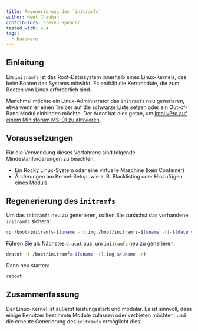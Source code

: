 ```yaml
---
title: Regenerierung des `initramfs`
author: Neel Chauhan
contributors: Steven Spencer
tested_with: 9.4
tags:
  - Hardware
---
```


## Einleitung

Ein `initramfs` ist das Root-Dateisystem innerhalb eines Linux-Kernels, das beim Booten des Systems mitwirkt. Es enthält die Kernmodule, die zum Booten von Linux erforderlich sind.

Manchmal möchte ein Linux-Administrator das `initramfs` neu generieren, etwa wenn er einen Treiber auf die schwarze Liste setzen oder ein Out-of-Band Modul einbinden möchte. Der Autor hat dies getan, um [Intel vPro auf einem Minisforum MS-01 zu aktivieren](https://spaceterran.com/posts/step-by-step-guide-enabling-intel-vpro-on-your-minisforum-ms-01-bios/).

## Voraussetzungen

Für die Verwendung dieses Verfahrens sind folgende Mindestanforderungen zu beachten:

- Ein Rocky Linux-System oder eine virtuelle Maschine (kein Container)
- Änderungen am Kernel-Setup, wie z. B. Blacklisting oder Hinzufügen eines Moduls

## Regenerierung des `initramfs`

Um das `initramfs` neu zu generieren, sollten Sie zunächst das vorhandene `initramfs` sichern:

```bash
cp /boot/initramfs-$(uname -r).img /boot/initramfs-$(uname -r)-$(date +%m-%d-%H%M%S).img
```

Führen Sie als Nächstes `dracut` aus, um `initramfs` neu zu generieren:

```bash
dracut -f /boot/initramfs-$(uname -r).img $(uname -r)
```

Dann neu starten:

```bash
reboot
```

## Zusammenfassung

Der Linux-Kernel ist äußerst leistungsstark und modular. Es ist sinnvoll, dass einige Benutzer bestimmte Module zulassen oder verbieten möchten, und die erneute Generierung des `initramfs` ermöglicht dies.
